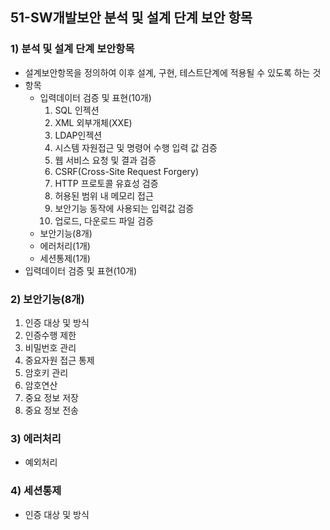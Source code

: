## 51-SW개발보안 분석 및 설계 단계 보안 항목
### 1) 분석 및 설계 단계 보안항목
- 설계보안항목을 정의하여 이후 설계, 구현, 테스트단계에 적용될 수 있도록 하는 것
- 항목
    - 입력데이터 검증 및 표현(10개)
        1. SQL 인젝션
        2. XML 외부개체(XXE)
        3. LDAP인젝션
        4. 시스템 자원접근 및 명령어 수행 입력 값 검증
        5. 웹 서비스 요청 및 결과 검증
        6. CSRF(Cross-Site Request Forgery)
        7. HTTP 프로토콜 유효성 검증
        8. 허용된 범위 내 메모리 접근
        9. 보안기능 동작에 사용되는 입력값 검증
        10. 업로드, 다운로드 파일 검증
    - 보안기능(8개)
    - 에러처리(1개)
    - 세션통제(1개)
- 입력데이터 검증 및 표현(10개)
### 2) 보안기능(8개)
1. 인증 대상 및 방식
2. 인증수행 제한
3. 비밀번호 관리
4. 중요자원 접근 통제
5. 암호키 관리
6. 암호연산
7. 중요 정보 저장
8. 중요 정보 전송
### 3) 에러처리
- 예외처리
### 4) 세션통제
- 인증 대상 및 방식